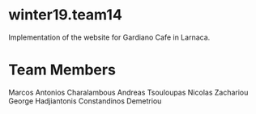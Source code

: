 # winter19.team14

Implementation of the website for Gardiano Cafe in Larnaca.

# Team Members
Marcos Antonios Charalambous
Andreas Tsouloupas
Nicolas Zachariou
George Hadjiantonis 
Constandinos Demetriou
